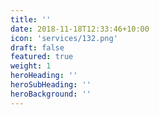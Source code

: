 ```yaml
---
title: ''
date: 2018-11-18T12:33:46+10:00
icon: 'services/132.png'
draft: false
featured: true
weight: 1
heroHeading: ''
heroSubHeading: ''
heroBackground: ''
---
```


